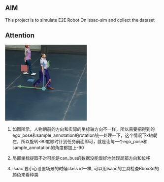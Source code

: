 ## AIM
This project is to simulate E2E Robot On issac-sim and collect the dataset

## Attention
![image](IsaacError.png)
1. 如图所示，人物朝前的方向和实际的坐标轴方向不一样，所以需要把得到的ego_pose和sample_annotation的rotation统一处理一下，这个情况下x轴朝左，所以旋转-90度顺时针到任务前面即可，就是让每一个ego_pose和sample_annotation的角度都加上-90

2. 局部坐标提取不对可能是can_bus的数据没能很好地体现局部方向和位移

3. isaac 要小心设置场景的时候class id一样, 可以用isaac的工具检查Bbox3d的颜色来看种类